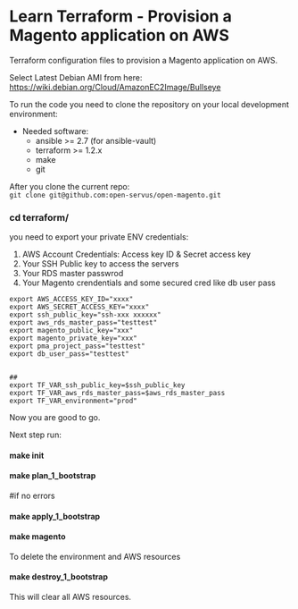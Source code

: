 # Learn Terraform - Provision a Magento application on AWS

Terraform configuration files to provision a Magento application on AWS.

Select Latest Debian AMI from here:
https://wiki.debian.org/Cloud/AmazonEC2Image/Bullseye

To run the code you need to clone the repository on your local development environment:
* Needed software:
  * ansible >= 2.7 (for ansible-vault)
  * terraform >= 1.2.x
  * make
  * git

After you clone the current repo:<br />
``git clone git@github.com:open-servus/open-magento.git``

### cd terraform/

you need to export your private ENV credentials:


1. AWS Account Credentials: Access key ID & Secret access key
2. Your SSH Public key to access the servers
3. Your RDS master passwrod
4. Your Magento crendentials and some secured cred like db user pass
```
export AWS_ACCESS_KEY_ID="xxxx"
export AWS_SECRET_ACCESS_KEY="xxxx"
export ssh_public_key="ssh-xxx xxxxxx"
export aws_rds_master_pass="testtest"
export magento_public_key="xxx"
export magento_private_key="xxx"
export pma_project_pass="testtest"
export db_user_pass="testtest"


##
export TF_VAR_ssh_public_key=$ssh_public_key
export TF_VAR_aws_rds_master_pass=$aws_rds_master_pass
export TF_VAR_environment="prod"
```

Now you are good to go.

Next step run:
#### make init

#### make plan_1_bootstrap
#if no errors 

#### make apply_1_bootstrap

#### make magento

To delete the environment and AWS resources
#### make destroy_1_bootstrap

This will clear all AWS resources.